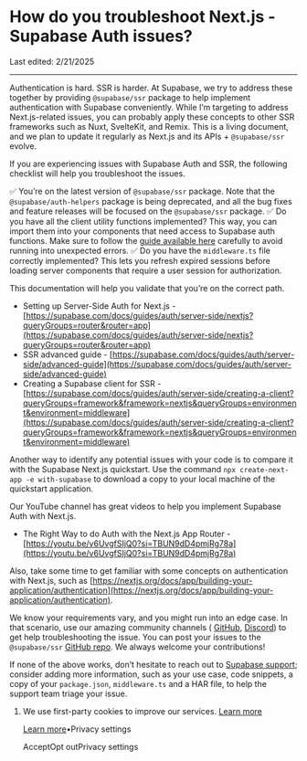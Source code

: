 # How do you troubleshoot Next.js - Supabase Auth issues?

Last edited: 2/21/2025

* * *

Authentication is hard. SSR is harder. At Supabase, we try to address these together by providing `@supabase/ssr` package to help implement authentication with Supabase conveniently. While I’m targeting to address Next.js-related issues, you can probably apply these concepts to other SSR frameworks such as Nuxt, SvelteKit, and Remix. This is a living document, and we plan to update it regularly as Next.js and its APIs + `@supabase/ssr` evolve.

If you are experiencing issues with Supabase Auth and SSR, the following checklist will help you troubleshoot the issues.

✅ You’re on the latest version of `@supabase/ssr` package. Note that the `@supabase/auth-helpers` package is being deprecated, and all the bug fixes and feature releases will be focused on the `@supabase/ssr` package.
✅ Do you have all the client utility functions implemented? This way, you can import them into your components that need access to Supabase auth functions. Make sure to follow the [guide available here](https://supabase.com/docs/guides/auth/server-side/creating-a-client?queryGroups=framework&framework=nextjs&queryGroups=environment&environment=client-component#creating-a-client) carefully to avoid running into unexpected errors.
✅ Do you have the `middleware.ts` file correctly implemented? This lets you refresh expired sessions before loading server components that require a user session for authorization.

This documentation will help you validate that you’re on the correct path.

- Setting up Server-Side Auth for Next.js - [https://supabase.com/docs/guides/auth/server-side/nextjs?queryGroups=router&router=app](https://supabase.com/docs/guides/auth/server-side/nextjs?queryGroups=router&router=app)
- SSR advanced guide - [https://supabase.com/docs/guides/auth/server-side/advanced-guide](https://supabase.com/docs/guides/auth/server-side/advanced-guide)
- Creating a Supabase client for SSR - [https://supabase.com/docs/guides/auth/server-side/creating-a-client?queryGroups=framework&framework=nextjs&queryGroups=environment&environment=middleware](https://supabase.com/docs/guides/auth/server-side/creating-a-client?queryGroups=framework&framework=nextjs&queryGroups=environment&environment=middleware)

Another way to identify any potential issues with your code is to compare it with the Supabase Next.js quickstart. Use the command `npx create-next-app -e with-supabase` to download a copy to your local machine of the quickstart application.

Our YouTube channel has great videos to help you implement Supabase Auth with Next.js.

- The Right Way to do Auth with the Next.js App Router - [https://youtu.be/v6UvgfSIjQ0?si=TBUN9dD4pmjRg78a](https://youtu.be/v6UvgfSIjQ0?si=TBUN9dD4pmjRg78a)

Also, take some time to get familiar with some concepts on authentication with Next.js, such as [https://nextjs.org/docs/app/building-your-application/authentication](https://nextjs.org/docs/app/building-your-application/authentication).

We know your requirements vary, and you might run into an edge case. In that scenario, use our amazing community channels ( [GitHub](https://github.com/orgs/supabase/discussions), [Discord](https://discord.gg/rxTfewPvys)) to get help troubleshooting the issue. You can post your issues to the `@supabase/ssr` [GitHub repo](https://github.com/supabase/ssr/issues). We always welcome your contributions!

If none of the above works, don’t hesitate to reach out to [Supabase support](https://supabase.help/); consider adding more information, such as your use case, code snippets, a copy of your `package.json`, `middleware.ts` and a HAR file, to help the support team triage your issue.

1. We use first-party cookies to improve our services. [Learn more](https://supabase.com/privacy#8-cookies-and-similar-technologies-used-on-our-european-services)



   [Learn more](https://supabase.com/privacy#8-cookies-and-similar-technologies-used-on-our-european-services)•Privacy settings





   AcceptOpt outPrivacy settings